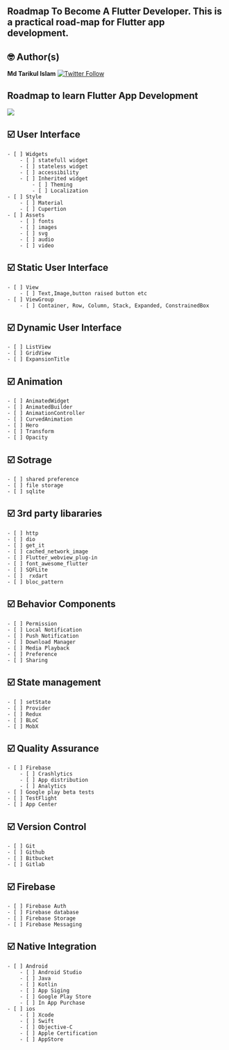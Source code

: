 ## Roadmap To Become A Flutter Developer. This is a practical road-map for Flutter app development.

## 🤓 Author(s)
**Md Tarikul Islam** [![Twitter Follow](https://img.shields.io/twitter/follow/tarikul711.svg?style=social)](https://twitter.com/tarikul711)


## Roadmap to learn Flutter App Development

<img src="docs/flutter-app-development-roadmap-by-tarikul.png" />

## ☑️ User Interface
	- [ ] Widgets
		- [ ] statefull widget
		- [ ] stateless widget
		- [ ] accessibility
		- [ ] Inherited widget
			- [ ] Theming
			- [ ] Localization
	- [ ] Style
		- [ ] Material
		- [ ] Cupertion
	- [ ] Assets
		- [ ] fonts
		- [ ] images
		- [ ] svg
		- [ ] audio
		- [ ] video

## ☑️ Static User Interface
	- [ ] View
		- [ ] Text,Image,button raised button etc
	- [ ] ViewGroup
		- [ ] Container, Row, Column, Stack, Expanded, ConstrainedBox

## ☑️ Dynamic User Interface
	- [ ] ListView 
	- [ ] GridView
	- [ ] ExpansionTitle

## ☑️ Animation
	- [ ] AnimatedWidget
	- [ ] AnimatedBuilder
	- [ ] AnimationController
	- [ ] CurvedAnimation
	- [ ] Hero
	- [ ] Transform
	- [ ] Opacity

## ☑️ Sotrage
	- [ ] shared preference
	- [ ] file storage
	- [ ] sqlite

## ☑️ 3rd party libararies 
	- [ ] http
	- [ ] dio
	- [ ] get_it
	- [ ] cached_network_image
	- [ ] Flutter_webview_plug-in
	- [ ] font_awesome_flutter
	- [ ] SQFLite
	- [ ]  rxdart
	- [ ] bloc_pattern

## ☑️ Behavior Components
	- [ ] Permission
	- [ ] Local Notification
	- [ ] Push Notification
	- [ ] Download Manager
	- [ ] Media Playback
	- [ ] Preference
	- [ ] Sharing 

## ☑️ State management
	- [ ] setState
	- [ ] Provider
	- [ ] Redux
	- [ ] BLoC
	- [ ] MobX

## ☑️ Quality Assurance 
	- [ ] Firebase
		- [ ] Crashlytics
		- [ ] App distribution
		- [ ] Analytics
	- [ ] Google play beta tests
	- [ ] TestFlight
	- [ ] App Center

## ☑️ Version Control 
	- [ ] Git
	- [ ] Github
	- [ ] Bitbucket
	- [ ] Gitlab

## ☑️ Firebase
	- [ ] Firebase Auth
	- [ ] Firebase database
	- [ ] Firebase Storage
	- [ ] Firebase Messaging

## ☑️ Native Integration 
	- [ ] Android 
		- [ ] Android Studio
		- [ ] Java
		- [ ] Kotlin
		- [ ] App Siging
		- [ ] Google Play Store
		- [ ] In App Purchase
	- [ ] ios
		- [ ] Xcode
		- [ ] Swift
		- [ ] Objective-C
		- [ ] Apple Certification
		- [ ] AppStore
